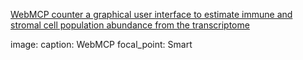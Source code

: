 [WebMCP counter a graphical user interface to estimate immune and stromal cell population abundance from the transcriptome](http://134.157.229.105:3838/webMCP/)

image:
  caption:  WebMCP
  focal_point: Smart